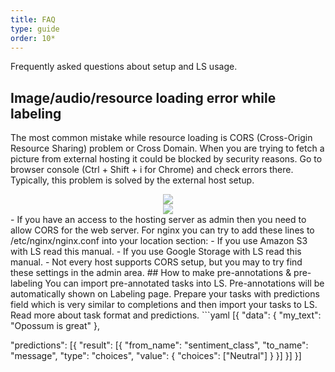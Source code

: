 ```yaml
---
title: FAQ
type: guide
order: 10*
---
```

Frequently asked questions about setup and LS usage.
## Image/audio/resource loading error while labeling
The most common mistake while resource loading is CORS (Cross-Origin Resource Sharing) problem or Cross Domain. When you are trying to fetch a picture from external hosting it could be blocked by security reasons. Go to browser console (Ctrl + Shift + i for Chrome) and check errors there. Typically, this problem is solved by the external host setup.
<div style="margin:auto; text-align:center; width:100%"><img src="/images/cors-error.png" style="opacity: 0.7"/></div>
<div style="margin:auto; text-align:center; width:100%"><img src="/images/cors-error2.png" style="opacity: 0.7"/></div>
- If you have an access to the hosting server as admin then you need to allow CORS for the web server. For nginx you can try to add these lines to /etc/nginx/nginx.conf into your location section: 
- If you use Amazon S3 with LS read this manual.
- If you use Google Storage with LS read this manual.
- Not every host supports CORS setup, but you may to try find these settings in the admin area. 
## How to make pre-annotations & pre-labeling
You can import pre-annotated tasks into LS. Pre-annotations will be automatically shown on Labeling page. Prepare your tasks with predictions field which is very similar to completions and then import your tasks to LS. Read more about task format and predictions.
```yaml
[{
  "data": {
    "my_text": "Opossum is great" 
  },

  "predictions": [{
    "result": [{
      "from_name": "sentiment_class",
      "to_name": "message",
      "type": "choices",
      "value": {
        "choices": ["Neutral"]
      }
    }]
  }]
}]
```
